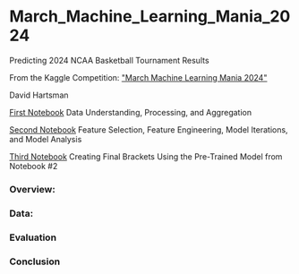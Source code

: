 # March_Machine_Learning_Mania_2024
Predicting 2024 NCAA Basketball Tournament Results

From the Kaggle Competition: ["March Machine Learning Mania 2024"](https://www.kaggle.com/competitions/march-machine-learning-mania-2024/overview)

David Hartsman

[First Notebook](https://github.com/dvdhartsman/March_Machine_Learning_Mania_2024/blob/main/1_Data_Understanding_and_Aggregation.ipynb) Data Understanding, Processing, and Aggregation

[Second Notebook](https://github.com/dvdhartsman/March_Machine_Learning_Mania_2024/blob/main/2_Model_Development.ipynb) Feature Selection, Feature Engineering, Model Iterations, and Model Analysis

[Third Notebook](https://github.com/dvdhartsman/March_Machine_Learning_Mania_2024/blob/main/3_Bracket_Generation.ipynb) Creating Final Brackets Using the Pre-Trained Model from Notebook #2


### Overview:


### Data:


### Evaluation


### Conclusion
